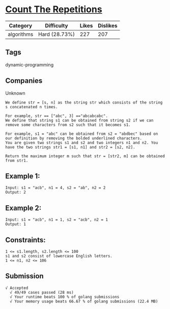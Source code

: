 # [Count The Repetitions](https://leetcode.com/problems/count-the-repetitions/description/)

| Category   | Difficulty    | Likes | Dislikes |
| ---------- | ------------- | ----- | -------- |
| algorithms | Hard (28.73%) | 227   | 207      |

## Tags

dynamic-programming

## Companies

Unknown

```
We define str = [s, n] as the string str which consists of the string s concatenated n times.

For example, str == ["abc", 3] =="abcabcabc".
We define that string s1 can be obtained from string s2 if we can remove some characters from s2 such that it becomes s1.

For example, s1 = "abc" can be obtained from s2 = "abdbec" based on our definition by removing the bolded underlined characters.
You are given two strings s1 and s2 and two integers n1 and n2. You have the two strings str1 = [s1, n1] and str2 = [s2, n2].

Return the maximum integer m such that str = [str2, m] can be obtained from str1.
```

## Example 1:

```
Input: s1 = "acb", n1 = 4, s2 = "ab", n2 = 2
Output: 2
```

## Example 2:

```
Input: s1 = "acb", n1 = 1, s2 = "acb", n2 = 1
Output: 1
```

## Constraints:

```
1 <= s1.length, s2.length <= 100
s1 and s2 consist of lowercase English letters.
1 <= n1, n2 <= 106
```
## Submission
```
√ Accepted
  √ 49/49 cases passed (28 ms)
  √ Your runtime beats 100 % of golang submissions
  √ Your memory usage beats 66.67 % of golang submissions (22.4 MB)
```